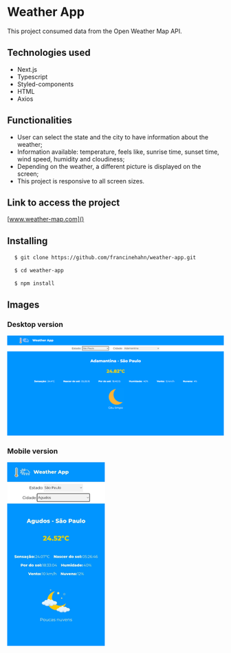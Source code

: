 # Weather App

This project consumed data from the Open Weather Map API.

## Technologies used
* Next.js
* Typescript
* Styled-components
* HTML
* Axios

## Functionalities
* User can select the state and the city to have information about the weather;
* Information available: temperature, feels like, sunrise time, sunset time, wind speed, humidity and cloudiness;
* Depending on the weather, a different picture is displayed on the screen;
* This project is responsive to all screen sizes.

## Link to access the project
[www.weather-map.com]()

## Installing
<pre>
  <code>$ git clone https://github.com/francinehahn/weather-app.git</code>
</pre>

<pre>
  <code>$ cd weather-app</code>
</pre>

<pre>
  <code>$ npm install</code>
</pre>


## Images
### Desktop version
![Desktop Image](./public/img/print-desktop.png)

### Mobile version
<img src="./public/img/print-mobile.jpeg" width="45%"/>
